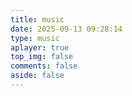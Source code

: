 ```yaml
---
title: music
date: 2025-09-13 09:28:14
type: music
aplayer: true
top_img: false
comments: false
aside: false
---
```

